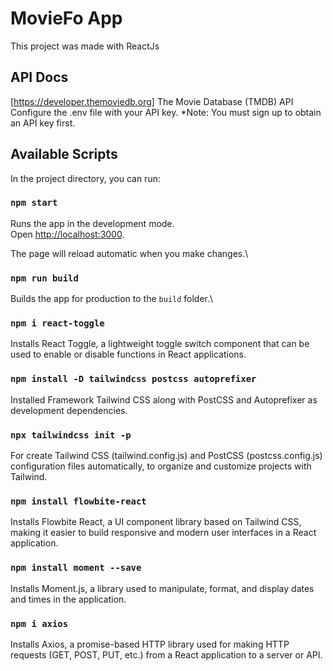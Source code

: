 # MovieFo App

This project was made with ReactJs

## API Docs

[https://developer.themoviedb.org] The Movie Database (TMDB) API
Configure the .env file with your API key.
\*Note: You must sign up to obtain an API key first.

## Available Scripts

In the project directory, you can run:

### `npm start`

Runs the app in the development mode.\
Open [http://localhost:3000](http://localhost:3000).

The page will reload automatic when you make changes.\

### `npm run build`

Builds the app for production to the `build` folder.\

### `npm i react-toggle`

Installs React Toggle, a lightweight toggle switch component that can be used to enable or disable functions in React applications.

### `npm install -D tailwindcss postcss autoprefixer`

Installed Framework Tailwind CSS along with PostCSS and Autoprefixer as development dependencies.

### `npx tailwindcss init -p`

For create Tailwind CSS (tailwind.config.js) and PostCSS (postcss.config.js) configuration files automatically, to organize and customize projects with Tailwind.

### `npm install flowbite-react`

Installs Flowbite React, a UI component library based on Tailwind CSS, making it easier to build responsive and modern user interfaces in a React application.

### `npm install moment --save`

Installs Moment.js, a library used to manipulate, format, and display dates and times in the application.

### `npm i axios`

Installs Axios, a promise-based HTTP library used for making HTTP requests (GET, POST, PUT, etc.) from a React application to a server or API.
